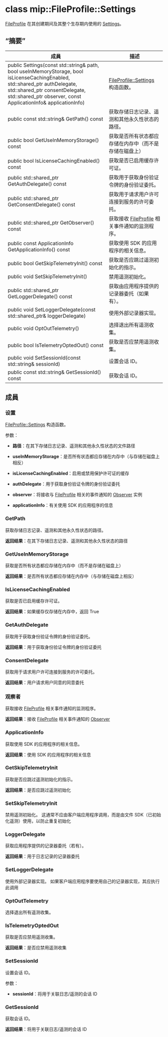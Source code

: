 # <a name="class-mipfileprofilesettings"></a>class mip::FileProfile::Settings 
[FileProfile](class_mip_fileprofile.md) 在其创建期间及其整个生存期内使用的 [Settings](class_mip_fileprofile_settings.md)。
  
## <a name="summary"></a>“摘要”
 成員                        | 描述                                
--------------------------------|---------------------------------------------
public Settings(const std::string& path, bool useInMemoryStorage, bool isLicenseCachingEnabled, std::shared_ptr<AuthDelegate> authDelegate, std::shared_ptr<ConsentDelegate> consentDelegate, std::shared_ptr<Observer> observer, const ApplicationInfo& applicationInfo)  |  [FileProfile::Settings](class_mip_fileprofile_settings.md) 构造函数。
 public const std::string& GetPath() const  |  获取存储日志记录、遥测和其他永久性状态的路径。
 public bool GetUseInMemoryStorage() const  |  获取是否所有状态都应存储在内存中（而不是存储在磁盘上）
 public bool IsLicenseCachingEnabled() const  |  获取是否已启用缓存许可证。
public std::shared_ptr<AuthDelegate> GetAuthDelegate() const  |  获取用于获取身份验证令牌的身份验证委托。
public std::shared_ptr<ConsentDelegate> GetConsentDelegate() const  |  获取用于请求用户许可连接到服务的许可委托。
public std::shared_ptr<Observer> GetObserver() const  |  获取接收 [FileProfile](class_mip_fileprofile.md) 相关事件通知的监测程序。
 public const ApplicationInfo GetApplicationInfo() const  |  获取使用 SDK 的应用程序的相关信息。
 public bool GetSkipTelemetryInit() const  |  获取是否应跳过遥测初始化的指示。
 public void SetSkipTelemetryInit()  |  禁用遥测初始化。
public std::shared_ptr<LoggerDelegate> GetLoggerDelegate() const  |  获取由应用程序提供的记录器委托（如果有）。
public void SetLoggerDelegate(const std::shared_ptr<LoggerDelegate>& loggerDelegate)  |  使用外部记录器实现。
 public void OptOutTelemetry()  |  选择退出所有遥测收集。
 public bool IsTelemetryOptedOut() const  |  获取是否应禁用遥测收集。
 public void SetSessionId(const std::string& sessionId)  |  设置会话 ID。
 public const std::string& GetSessionId() const  |  获取会话 ID。
  
## <a name="members"></a>成員
  
### <a name="settings"></a>设置
[FileProfile::Settings](class_mip_fileprofile_settings.md) 构造函数。

参数：  
* **路径**：在其下存储日志记录、遥测和其他永久性状态的文件路径 


* **useInMemoryStorage**：是否所有状态都应存储在内存中（与存储在磁盘上相反） 


* **isLicenseCachingEnabled**：启用或禁用保护许可证的缓存 


* **authDelegate**：用于获取身份验证令牌的身份验证委托 


* **observer**：将接收与 [FileProfile](class_mip_fileprofile.md) 相关的事件通知的 [Observer](class_mip_fileprofile_observer.md) 实例


* **applicationInfo**：有关使用 SDK 的应用程序的信息


  
### <a name="getpath"></a>GetPath
获取存储日志记录、遥测和其他永久性状态的路径。

  
**返回结果**：在其下存储日志记录、遥测和其他永久性状态的路径
  
### <a name="getuseinmemorystorage"></a>GetUseInMemoryStorage
获取是否所有状态都应存储在内存中（而不是存储在磁盘上）

  
**返回结果**：是否所有状态都应存储在内存中（与存储在磁盘上相反）
  
### <a name="islicensecachingenabled"></a>IsLicenseCachingEnabled
获取是否已启用缓存许可证。

  
**返回结果**：如果缓存仅存储在内存中，返回 True
  
### <a name="getauthdelegate"></a>GetAuthDelegate
获取用于获取身份验证令牌的身份验证委托。

  
**返回结果**：用于获取身份验证令牌的身份验证委托
  
### <a name="consentdelegate"></a>ConsentDelegate
获取用于请求用户许可连接到服务的许可委托。

  
**返回结果**：用户请求用户同意的同意委托
  
### <a name="observer"></a>观察者
获取接收 [FileProfile](class_mip_fileprofile.md) 相关事件通知的监测程序。

  
**返回结果**：接收 [FileProfile](class_mip_fileprofile.md) 相关事件通知的 [Observer](class_mip_fileprofile_observer.md)
  
### <a name="applicationinfo"></a>ApplicationInfo
获取使用 SDK 的应用程序的相关信息。

  
**返回结果**：使用 SDK 的应用程序的相关信息
  
### <a name="getskiptelemetryinit"></a>GetSkipTelemetryInit
获取是否应跳过遥测初始化的指示。

  
**返回结果**：是否应跳过遥测初始化
  
### <a name="setskiptelemetryinit"></a>SetSkipTelemetryInit
禁用遥测初始化。
这通常不应由客户端应用程序调用，而是由文件 SDK（已初始化遥测）使用，以防止重复初始化
  
### <a name="loggerdelegate"></a>LoggerDelegate
获取应用程序提供的记录器委托（若有）。

  
**返回结果**：用于日志记录的记录器委托
  
### <a name="setloggerdelegate"></a>SetLoggerDelegate
使用外部记录器实现。
如果客户端应用程序要使用自己的记录器实现，其应执行此调用
  
### <a name="optouttelemetry"></a>OptOutTelemetry
选择退出所有遥测收集。
  
### <a name="istelemetryoptedout"></a>IsTelemetryOptedOut
获取是否应禁用遥测收集。

  
**返回结果**：是否应禁用遥测收集
  
### <a name="setsessionid"></a>SetSessionId
设置会话 ID。

参数：  
* **sessionId**：将用于关联日志/遥测的会话 ID


  
### <a name="getsessionid"></a>GetSessionId
获取会话 ID。

  
**返回结果**：将用于关联日志/遥测的会话 ID